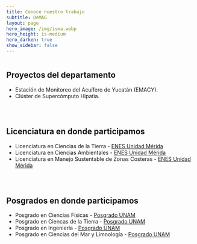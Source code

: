 ```yaml
---
title: Conoce nuestro trabajo
subtitle: DeMAG
layout: page
hero_image: /img/isma.webp
hero_height: is-medium
hero_darken: true
show_sidebar: false
---
```


<!-- ## Proyectos del departamento

- Estación de Monitoreo del Acuífero de Yucatàn (**EMACY**).

- Clúster de Supercómputo **Hipatia**.


## Licenciatura en donde participamos:

- Licenciatura en Ciencias de la Tierra - [ENES Unidad Mérida](https://enesmerida.unam.mx/#/lmszc/14).

- Licenciatura en Ciencias Ambientales - [ENES Unidad Mérida](https://enesmerida.unam.mx/#/lmszc/13).

## Pogrados en donde participamos:

- Posgrado en Ciencias Físicas - [Posgrado UNAM](https://www.posgrado.fisica.unam.mx/).

- Posgrado en Ingeniería - [Posgrado UNAM](https://posgrado.unam.mx/ingenieria/). -->

<!-- <div class="columns"> -->
<div style="display: grid; grid-template-columns: repeat(auto-fit, minmax(250px, 1fr)); gap: 30px;">
  <div>
    <h2>Proyectos del departamento</h2>
    <ul>
      <li>Estación de Monitoreo del Acuífero de Yucatán (EMACY).</li>
      <li>Clúster de Supercómputo Hipatia.</li>
    </ul>
  </div>
  <div>
    <h2>Licenciatura en donde participamos</h2>
    <ul>
      <li>Licenciatura en Ciencias de la Tierra - <a href="https://enesmerida.unam.mx/#/lmszc/14">ENES Unidad Mérida</a></li>
      <li>Licenciatura en Ciencias Ambientales - <a href="https://enesmerida.unam.mx/#/lmszc/13">ENES Unidad Mérida</a></li>
      <li>Licenciatura en Manejo Sustentable de Zonas Costeras - <a href="https://enesmerida.unam.mx/#/lmszc/11">ENES Unidad Mérida</a></li>
    </ul>
  </div>
  <div>
    <h2>Posgrados en donde participamos</h2>
    <ul>
      <li>Posgrado en Ciencias Físicas - <a href="https://www.posgrado.fisica.unam.mx/">Posgrado UNAM</a></li>
      <li>Posgrado en Ciencas de la Tierra - <a href="https://www.pctierra.unam.mx/">Posgrado UNAM</a></li>
      <li>Posgrado en Ingeniería - <a href="https://posgrado.unam.mx/ingenieria/">Posgrado UNAM</a></li>
      <li>Posgrado en Ciencias del Mar y Limnología - <a href="https://marylimnologia.posgrado.unam.mx/">Posgrado UNAM</a></li>
    </ul>
  </div>
</div>
